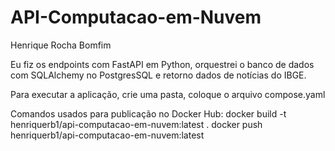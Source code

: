# API-Computacao-em-Nuvem

Henrique Rocha Bomfim

Eu fiz os endpoints com FastAPI em Python, orquestrei o banco de dados com SQLAlchemy no PostgresSQL e retorno dados de notícias do IBGE.

Para executar a aplicação, crie uma pasta, coloque o arquivo compose.yaml

Comandos usados para publicação no Docker Hub:
docker build -t henriquerb1/api-computacao-em-nuvem:latest .
docker push henriquerb1/api-computacao-em-nuvem:latest